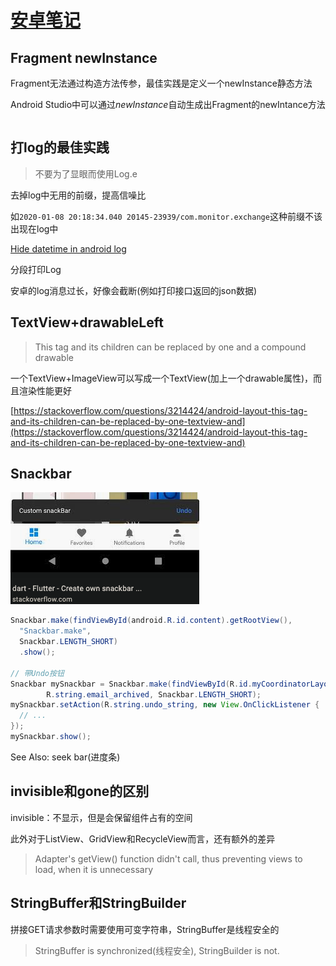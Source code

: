 # [安卓笔记](/2020/01/android_notes.md)

## Fragment newInstance

Fragment无法通过构造方法传参，最佳实践是定义一个newInstance静态方法

Android Studio中可以通过<var class="mark">newInstance</var>自动生成出Fragment的newIntance方法

```java

```

## 打log的最佳实践

> 不要为了显眼而使用Log.e

<i class="fa fa-hashtag"></i>
去掉log中无用的前缀，提高信噪比

如`2020-01-08 20:18:34.040 20145-23939/com.monitor.exchange`这种前缀不该出现在log中

[Hide datetime in android log](https://stackoverflow.com/questions/18125257/how-to-show-only-message-from-log-hide-time-pid-etc-in-android-studio)

<i class="fa fa-hashtag"></i>
分段打印Log

安卓的log消息过长，好像会截断(例如打印接口返回的json数据)

## TextView+drawableLeft

> This tag and its children can be replaced by one <TextView/> and a compound drawable

一个TextView+ImageView可以写成一个TextView(加上一个drawable属性)，而且渲染性能更好

[https://stackoverflow.com/questions/3214424/android-layout-this-tag-and-its-children-can-be-replaced-by-one-textview-and](https://stackoverflow.com/questions/3214424/android-layout-this-tag-and-its-children-can-be-replaced-by-one-textview-and)

## Snackbar

![](snack_bar.png)

```java
Snackbar.make(findViewById(android.R.id.content).getRootView(),
  "Snackbar.make",
  Snackbar.LENGTH_SHORT)
  .show();

// 带Undo按钮
Snackbar mySnackbar = Snackbar.make(findViewById(R.id.myCoordinatorLayout),
        R.string.email_archived, Snackbar.LENGTH_SHORT);
mySnackbar.setAction(R.string.undo_string, new View.OnClickListener {
  // ...
});
mySnackbar.show();
```

See Also: seek bar(进度条) 

## invisible和gone的区别

invisible：不显示，但是会保留组件占有的空间

此外对于ListView、GridView和RecycleView而言，还有额外的差异

> Adapter's getView() function didn't call, thus preventing views to load, when it is unnecessary

## StringBuffer和StringBuilder

拼接GET请求参数时需要使用可变字符串，StringBuffer是线程安全的

> StringBuffer is synchronized(线程安全), StringBuilder is not.
